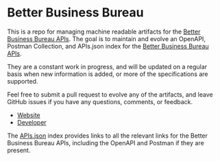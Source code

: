 # Better Business BureauThis is a repo for managing machine readable artifacts for the [Better Business Bureau APIs](http://www.bbb.org/). The goal is to maintain and evolve an OpenAPI, Postman Collection, and APIs.json index for the [Better Business Bureau APIs](http://www.bbb.org/).They are a constant work in progress, and will be updated on a regular basis when new information is added, or more of the specifications are supported.Feel free to submit a pull request to evolve any of the artifacts, and leave GitHub issues if you have any questions, comments, or feedback.- [Website](http://www.bbb.org/)- [Developer](http://www.bbb.org/)The [APIs.json](https://github.com/api-evangelist/better-business-bureau/blob/master/apis.json) index provides links to all the relevant links for the Better Business Bureau APIs, including the OpenAPI and Postman if they are present.